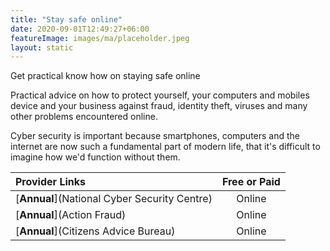 ```yaml
---
title: "Stay safe online"
date: 2020-09-01T12:49:27+06:00
featureImage: images/ma/placeholder.jpeg
layout: static
---
```


Get practical know how on staying safe online

Practical advice on how to protect yourself, your computers and mobiles device and your business against fraud, identity theft, viruses and many other problems encountered online.

Cyber security is important because smartphones, computers and the internet are now such a fundamental part of modern life, that it's difficult to imagine how we'd function without them.

| Provider Links      | Free or Paid  |  
| :-----------          | :--------------:      |  
| [**Annual**](National Cyber Security Centre) | Online | 
| [**Annual**](Action Fraud) | Online | 
| [**Annual**](Citizens Advice Bureau) | Online | 
  

<br/><br/>






